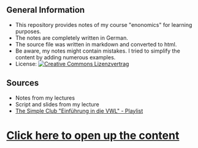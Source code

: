 ## General Information
- This repository provides notes of my course "enonomics" for learning purposes.
- The notes are completely written in German.
- The source file was written in markdown and converted to html.
- Be aware, my notes might contain mistakes. I tried to simplify the content by adding numerous examples.
- License: [![Creative Commons Lizenzvertrag](https://i.creativecommons.org/l/by-sa/4.0/88x31.png)](http://creativecommons.org/licenses/by-sa/4.0/)

## Sources
- Notes from my lectures
- Script and slides from my lecture
- [The Simple Club "Einführung in die VWL" - Playlist](https://www.youtube.com/watch?v=db4iEbHNKqU&list=PLrClginNzxmNEG0n3U65lo2fNO7PFUUPA)

# [Click here to open up the content](https://leonstoldt.github.io/economics/page)
